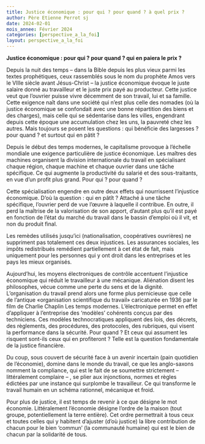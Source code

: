 ```yaml
---
title: Justice économique : pour qui ? pour quand ? à quel prix ?
author: Père Etienne Perrot sj
date: 2024-02-01
mois_annee: Février 2024
categories: [perspective_a_la_foi]
layout: perspective_a_la_foi
---
```


**Justice économique : pour qui ? pour quand ? qui en paiera le prix ?**

Depuis la nuit des temps – dans la Bible depuis les plus vieux parmi les textes prophétiques, ceux rassemblés sous le nom
du prophète Amos vers le VIIIe siècle avant Jésus-Christ – la justice économique évoque le juste salaire donné au travailleur
et le juste prix payé au producteur. Cette justice veut que l’ouvrier puisse vivre décemment de son travail, lui et sa 
famille. Cette exigence naît dans une société qui n’est plus celle des nomades (où la justice économique se confondait 
avec une bonne répartition des biens et des charges), mais celle qui se sédentarise dans les villes, engendrant depuis 
cette époque une accumulation chez les uns, la pauvreté chez les autres. Mais toujours se posent les questions : qui
bénéficie des largesses ? pour quand ? et surtout qui en pâtit ?

Depuis le début des temps modernes, le capitalisme provoque à l’échelle mondiale une exigence particulière de justice
économique. Les maîtres des machines organisent la division internationale du travail en spécialisant chaque région, 
chaque machine et chaque ouvrier dans une tâche spécifique. Ce qui augmente la productivité du salarié et des sous-traitants,
en vue d’un profit plus grand. Pour qui ? pour quand ? 

Cette spécialisation engendre en outre deux effets qui nourrissent l’injustice économique. D’où la question : qui en pâtît ? 
Attaché à une tâche spécifique, l’ouvrier perd de vue l’œuvre à laquelle il contribue. En outre, il perd la maîtrise de la
valorisation de son apport, d’autant plus qu’il est payé en fonction de l’état du marché du travail dans le bassin d’emploi
où il vit, et non du produit final.

Les remèdes utilisés jusqu’ici (nationalisation, coopératives ouvrières) ne suppriment pas totalement ces deux injustices. 
Les assurances sociales, les impôts redistribués remédient partiellement à cet état de fait, mais uniquement pour les 
personnes qui y ont droit dans les entreprises et les pays les mieux organisés.

Aujourd’hui, les moyens électroniques de contrôle accentuent l’injustice économique qui réduit le travailleur à une 
mécanique. Aliénation disent les philosophes, vécue comme une perte du sens et de la dignité. L’organisation du travail 
prend alors une forme plus pernicieuse que celle de l’antique «organisation scientifique du travail» caricaturée en 1936
par le film de Charlie Chaplin Les temps modernes. L’électronique permet en effet d’appliquer à l’entreprise des ‘modèles’ 
cohérents conçus par des techniciens. Ces modèles technocratiques appliquent des lois, des décrets, des règlements, des
procédures, des protocoles, des rubriques, qui visent la performance dans la sécurité. Pour quand ? Et ceux qui assument
les risquent sont-ils ceux qui en profiteront ? Telle est la question fondamentale de la justice financière.

Du coup, sous couvert de sécurité face à un avenir incertain (pain quotidien de l’économie), domine dans le monde du
travail, ce que les anglo-saxons nomment la compliance, qui est le fait de se soumettre strictement – littéralement
complaire – , se plier aux injonctions, normes et règles édictées par une instance qui surplombe le travailleur. Ce qui 
transforme le travail humain en un schéma rationnel, mécanique et froid.

Pour plus de justice, il est temps de revenir à ce que désigne le mot économie. Littéralement l’économie désigne l’ordre
de la maison (tout groupe, potentiellement la terre entière). Cet ordre permettrait à tous ceux et toutes celles qui y 
habitent d’ajuster (d’où justice) la libre contribution de chacun pour le bien ‘commun’ (la communauté humaine) qui est
le bien de chacun par la solidarité de tous.


